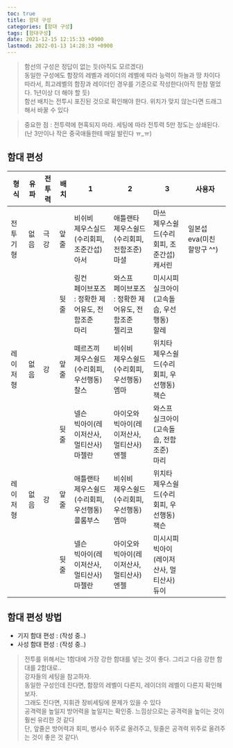 ```yaml
---
toc: true
title: 함대 구성
categories: [함대 구성]
tags: [함대구성]
date: 2021-12-15 12:15:33 +0900
lastmod: 2022-01-13 14:28:33 +0900
---
```


> 함선의 구성은 정답이 없는 듯(아직도 모르겠다)\
> 동일한 구성에도 함장의 레벨과 레이더의 레벨에 따라 능력이 하늘과 땅 차이다\
> 따라서, 최고레벨의 함장과 레이더인 경우를 기준으로 작성한다(아직 한참 멀었다. 1년이상 더 해야 할 듯)\
> 함선 배치는 전투시 포진된 것으로 확인해야 한다. 위치가 맞지 않는다면 드래그 해서 바꿀 수 있다

> 중요한 점 : 전투력에 현혹되지 마라. 세팅에 따라 전투력 5만 정도는 상쇄된다.(난 3만이나 작은 중국애들한테 매일 발린다 ㅠ_ㅠ)


## 함대 편성

| 형식 | 유파 | 전투력 | 배치 | 1 | 2 | 3 | 사용자 |
| -------- | -------- | -------- | -------- | -------- | -------- | -------- | -------- | 
| 전투기형 | 없음 | 극강 | 앞줄 | 비쉬비 <br>제우스실드(수리회피, 조준간섭) <br>아서 | 애틀랜타 <br>제우스쉴드(수리회피, 전함조준) <br>마셜 | 마쓰 <br>제우스쉴드(수리회피, 조준간섭) <br>캐서린| 일본섭 eva(미친 할망구 ^^) |
| | | | 뒷줄	| 링컨 <br>페이브포즈 : 정확한 제어유도, 전함조준 <br>마리 | 와스프 <br>페이브포즈 : 정확한 제어유도, 전함조준 <br>젤리코 | 미시시피 <br>실크아이(고속돌습, 우선행동) <br> 할레 | |
| 레이저형 | 없음 | 강 | 앞줄 | 떼르즈끼 <br>제우스쉴드(수리회피, 우선행동) <br> 찰스 | 비쉬비 <br>제우스쉴드(수리회피, 우선행동) <br>엠마 | 위치타 <br>제우스쉴드(수리회피, 우선행동) <br>잭슨 | |
| | | | 뒷줄 | 넬슨 <br>빅아이(레이저산사, 멀티산사) <br>마젤란 | 아이오와 <br>빅아이(레이저산사, 멀티산사) <br>엔젤 | 와스프 <br>실크아이(고속돌습, 전함조준) <br>마리 | |
| 레이저형 | 없음 | 강 | 앞줄 | 애틀랜타 <br>제우스쉴드(수리회피, 우선행동) <br>콜롬부스 | 비쉬비 <br>제우스쉴드(수리회피, 우선행동) <br>엠마 | 위치타 <br>제우스쉴드(수리회피, 우선행동) <br>잭슨 | |
| | | | 뒷줄 | 넬슨 <br>빅아이(레이저산사, 멀티산사) <br>마젤란 | 아이오와 <br>빅아이(레이저산사, 멀티산사) <br>엔젤 | 미시시피 <br>빅아이(레이저산사, 멀티산사) <br>듀이 | |


## 함대 편성 방법

* 기지 함대 편성 : 	(작성 중..)
* 사성 함대 편성 :	(작성 중..)

> 전투를 위해서는 1함대에 가장 강한 함대를 넣는 것이 좋다. 그리고 다음 강한 함대를 2함대로..\
> 강자들의 세팅을 참고하자. \
> 동일한 구성인데 진다면, 함장의 레벨이 다른지, 레이더의 레벨이 다른지 확인해 보자.\
> 그래도 진다면, 지휘관 장비세팅에 문제가 있을 수 있다\
> 공격력을 높일지 방어력을 높일지는 확인중. 느낌상으로는 공격력을 높이는 것이 훨씬 유리한 것 같다\
> 단, 앞줄은 방어력과 회피, 병사수 위주로 올려주고, 뒷줄은 공격력 위주로 올려주는 것이 좋은 것 같다\
